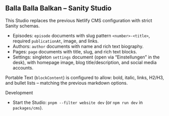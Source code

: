## Balla Balla Balkan – Sanity Studio

This Studio replaces the previous Netlify CMS configuration with strict Sanity schemas.

- Episodes: `episode` documents with slug pattern `<number>-<title>`, required `publicationAt`, image, and links.
- Authors: `author` documents with name and rich text biography.
- Pages: `page` documents with title, slug, and rich text blocks.
- Settings: singleton `settings` document (open via “Einstellungen” in the desk), with homepage image, blog title/description, and social media accounts.

Portable Text (`blockContent`) is configured to allow: bold, italic, links, H2/H3, and bullet lists – matching the previous markdown options.

Development

- Start the Studio: `pnpm --filter website dev` (or `npm run dev` in `packages/cms`).

